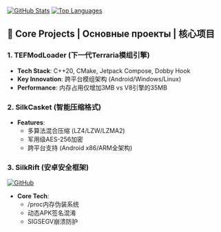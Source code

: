 [![GitHub Stats](https://github-readme-stats.vercel.app/api?username=eternalfuture-e38299&show_icons=true&include_all_commits=true&theme=radical)](https://github.com/eternalfuture-e38299)
[![Top Languages](https://github-readme-stats.vercel.app/api/top-langs/?username=eternalfuture-e38299&layout=compact&theme=radical)](https://github.com/eternalfuture-e38299)

## 🚀 Core Projects | Основные проекты | 核心项目

### 1. TEFModLoader (下一代Terraria模组引擎)
- **Tech Stack**: C++20, CMake, Jetpack Compose, Dobby Hook
- **Key Innovation**: 跨平台模组架构 (Android/Windows/Linux)
- **Performance**: 内存占用仅增加3MB vs V8引擎的35MB

### 2. SilkCasket (智能压缩格式)
- **Features**: 
  - 多算法混合压缩 (LZ4/LZW/LZMA2)
  - 军用级AES-256加密
  - 跨平台支持 (Android x86/ARM全架构)

### 3. SilkRift (安卓安全框架)
[![GitHub](https://img.shields.io/badge/Repo-Advanced-red?logo=lock)](https://github.com/eternalfuture-e38299/SilkRift)
- **Core Tech**:
  - /proc内存伪装系统
  - 动态APK签名混淆
  - SIGSEGV崩溃防护
